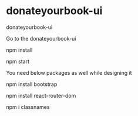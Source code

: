# donateyourbook-ui
donateyourbook-ui

Go to the donateyourbook-ui

npm install

npm start

You need below packages as well while designing it 

npm install bootstrap  

npm install react-router-dom

npm i classnames
